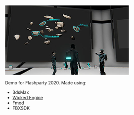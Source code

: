 ![](/images/flytrap.jpg)

Demo for Flashparty 2020. Made using:

* 3dsMax
* [Wicked Engine](https://github.com/turanszkij/WickedEngine)
* Fmod
* FBXSDK
